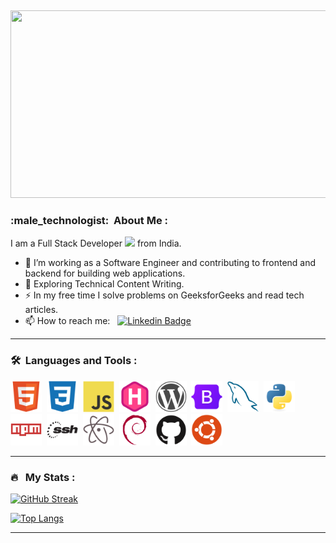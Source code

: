 
<p align="center">
</p>
<p align="center"><img src="https://komarev.com/ghpvc/?username=luke-herring&style=flat-square&color=blue" alt=""></p>

<p align="center"><img src="https://media.giphy.com/media/dWesBcTLavkZuG35MI/giphy.gif" width="600" height="300"  /></p>

### :male_technologist: &nbsp;About Me :

I am a Full Stack Developer <img src="https://media.giphy.com/media/WUlplcMpOCEmTGBtBW/giphy.gif" width="30"> from India.

- 🔭 I’m working as a Software Engineer and contributing to frontend and backend for building web applications.
- 🌱 Exploring Technical Content Writing.
- ⚡ In my free time I solve problems on GeeksforGeeks and read tech articles.
- 📫 How to reach me: &nbsp; [![Linkedin Badge](https://img.shields.io/badge/-kakbar-blue?style=flat&logo=Linkedin&logoColor=white)](https://www.linkedin.com/in/kakbar)

---

### 🛠 &nbsp;Languages and Tools :

<p>
<img src="https://github.com/devicons/devicon/blob/master/icons/html5/html5-original.svg" width="50" height="50"/>&nbsp;
<img src="https://github.com/devicons/devicon/blob/master/icons/css3/css3-plain.svg" width="50" height="50"/>&nbsp;
<img src="https://github.com/devicons/devicon/blob/master/icons/javascript/javascript-original.svg" width="50" height="50"/>&nbsp;
<img src="https://github.com/devicons/devicon/blob/master/icons/hugo/hugo-original.svg" width="50" height="50"/>&nbsp;
<img src="https://github.com/devicons/devicon/blob/master/icons/wordpress/wordpress-plain.svg" width="50" height="50"/>&nbsp;
<img src="https://github.com/devicons/devicon/blob/master/icons/bootstrap/bootstrap-original.svg" width="50" height="50"/>&nbsp;
<img src="https://github.com/devicons/devicon/blob/master/icons/mysql/mysql-plain.svg" width="50" height="50"/>&nbsp;
<img src="https://github.com/devicons/devicon/blob/master/icons/python/python-original.svg" width="50" height="50"/>&nbsp;
<img src="https://github.com/devicons/devicon/blob/master/icons/npm/npm-original-wordmark.svg" width="50" height="50"/>&nbsp;
<img src="https://github.com/devicons/devicon/blob/master/icons/ssh/ssh-original-wordmark.svg" width="50" height="50"/>&nbsp;
<img src="https://github.com/devicons/devicon/blob/master/icons/atom/atom-original.svg" width="50" height="50"/>&nbsp;
<img src="https://github.com/devicons/devicon/blob/master/icons/debian/debian-plain.svg" width="50" height="50"/>&nbsp;
<img src="https://github.com/devicons/devicon/blob/master/icons/github/github-original.svg" width="50" height="50"/>&nbsp;
<img src="https://github.com/devicons/devicon/blob/master/icons/ubuntu/ubuntu-plain.svg" width="50" height="50"/>&nbsp;
</p>

---

### 🔥 &nbsp; My Stats :
[![GitHub Streak](http://github-readme-streak-stats.herokuapp.com?user=itsZed0&theme=dark&background=000000)](https://git.io/streak-stats)

[![Top Langs](https://github-readme-stats.vercel.app/api/top-langs/?username=luke-herring&layout=compact&theme=vision-friendly-dark)](https://github.com/anuraghazra/github-readme-stats)

---
